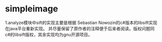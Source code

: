 simpleimage
===========
1.analyze模块中sift的实现主要是根据 Sebastian Nowozin的c#版本的libsift实现在java平台重新实现。
并尽量保留了原作者的注释便于后来者阅读。版权问题同c#的libsift版权，其余实现均为gnu开源项目。
